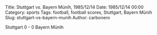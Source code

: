 Title: Stuttgart vs. Bayern Münih, 1985/12/14
Date: 1985/12/14 00:00
Category: sports
Tags: football, football scores, Stuttgart, Bayern Münih
Slug: stuttgart-vs-bayern-munih
Author: carbonero


Stuttgart 0 - 0 Bayern Münih
